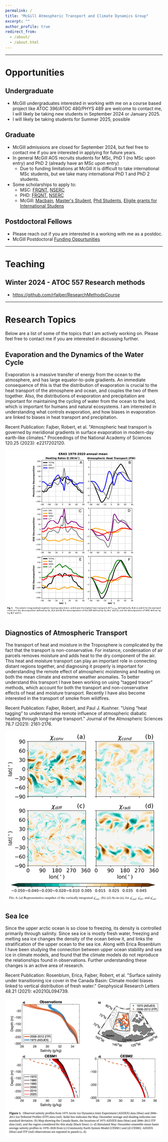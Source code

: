 ```yaml
---
permalink: /
title: "McGill Atmospheric Transport and Climate Dynamics Group"
excerpt: ""
author_profile: true
redirect_from: 
  - /about/
  - /about.html
---
```


***

# Opportunities

## Undergraduate
- McGill undergraduates interested in working with me on a course based project like ATOC 396/ATOC 480/PHYS 489 are welcome to contact me, I will likely be taking new students in September 2024 or January 2025. 
- I will likely be taking students for Summer 2025, possible 

## Graduate 
- McGill admissions are closed for September 2024, but feel free to contact me if you are interested  in applying for future years. 
- In general McGill AOS recruits students for MSc, PhD 1 (no MSc upon entry) and PhD 2 (already have an MSc upon entry)  
  - Due to funding limitations at McGill it is difficult to take international MSc students, but we take many international PhD 1 and PhD 2 students. 
- Some scholarships to apply to:
  - MSC: [FRQNT](https://frq.gouv.qc.ca/en/program/frqnt-2024-2025-masters-training-scholarships/), [NSERC](https://www.nserc-crsng.gc.ca/Students-Etudiants/PG-CS/CGSM-BESCM_eng.asp)
  - PHD: [FRQNT](https://frq.gouv.qc.ca/en/program/frqnt-2024-2025-doctoral-training-scholarships/), [NSERC](https://www.nserc-crsng.gc.ca/Students-Etudiants/PG-CS/CGSD-BESCD_eng.asp)
  - McGill: [Macbain](https://www.mcgill.ca/gradapplicants/funding/external/mccall-macbain-scholarship), [Master's Student](https://www.mcgill.ca/gps/funding/opportunities/masters), [Phd Students](https://www.mcgill.ca/gps/funding/opportunities/phd), [Eligile grants for International Studens](https://www.mcgill.ca/gps/funding/intl)

## Postdoctoral Fellows
- Please reach out if you are interested in a working with me as a postdoc. 
- McGill Postdoctoral [Funding Oppurtunities](https://www.mcgill.ca/gps/funding/opportunities/postdocs)

***

# Teaching 

## Winter 2024 - ATOC 557 Research methods
- https://github.com/rfajber/ResearchMethodsCourse

*** 

# Research Topics

Below are a list of some of the topics that I am actively working on. Please feel free to contact me if you are interested in discussing further.

## Evaporation and the Dynamics of the Water Cycle 

Evaporation is a massive transfer of energy from the ocean to the atmosphere, and has large equator-to-pole gradients. An immediate consequence of this is that the distribution of evaporation is crucial to the heat transport of the atmosphere and ocean, and couples the two of them together. Also, the distributions of evaporation and precipitation are important for maintaining the cycling of water from the ocean to the land, which is important for humans and natural ecosystems. I am interested in understanding what controls evaporation, and how biases in evaporation are linked to biases in heat transport and precipitation. 

Recent Publication: Fajber, Robert, et al. "Atmospheric heat transport is governed by meridional gradients in surface evaporation in modern-day earth-like climates." Proceedings of the National Academy of Sciences 120.25 (2023): e2217202120.

![Figure 1 from Fajber and Kushner](images/pnasERA5F1.png)

## Diagnostics of Atmospheric Transport

The transport of heat and moisture in the Troposphere is complicated by the fact that the transport is non-conservative. For instance, condensation of air parcels removes moisture and adds heat to the dry component of the air. This heat and moisture transport can play an important role in connecting distant regions together, and diagnosing it properly is important for understanding the remote effect of atmospheric moistening and heating on both the mean climate and extreme weather anomalies. To better understand this transport I have been working on using "tagged tracer" methods, which account for both the transport and non-conservative effects of heat and moisture transport. Recently I have also become interested in the transport of smoke from wildfires.

Recent Publication: Fajber, Robert, and Paul J. Kushner. "Using “heat tagging” to understand the remote influence of atmospheric diabatic heating through long-range transport." Journal of the Atmospheric Sciences 78.7 (2021): 2161-2176.

![Figure 6 from Fajber and Kushner](images/jastagsF6.png)

## Sea Ice 

Since the upper arctic ocean is so close to freezing, its density is controlled primarily through salinity. Since sea ice is mostly fresh water, freezing and melting sea ice changes the density of the ocean below it, and links the stratification of the upper ocean to the sea ice. Along with Erica Rosenblum I have been studying the connection between upper ocean stability and sea ice in climate models, and found that the climate models do not reproduce the relationships found in observations. Further understanding these changes is an active area of research.

Recent Publication: Rosenblum, Erica, Fajber, Robert, et al. "Surface salinity under transitioning ice cover in the Canada Basin: Climate model biases linked to vertical distribution of fresh water." Geophysical Research Letters 48.21 (2021): e2021GL094739.

![Figure 1 from Rosenblum et. al.](images/seaiceGRLF1.png)

